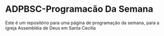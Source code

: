 # ADPBSC-Programacão Da Semana
Este é um repositório para uma página de programação da semana, para a igreja Assembléia de Deus em Santa Cecília
